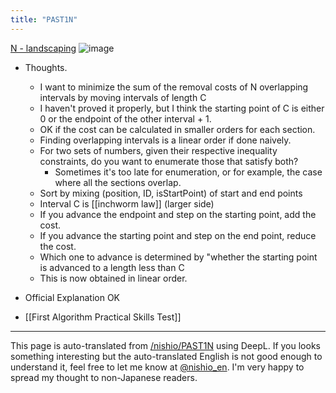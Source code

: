 ```yaml
---
title: "PAST1N"
---
```


[N - landscaping](https://atcoder.jp/contests/past201912-open/tasks/past201912_n)
![image](https://gyazo.com/8b99c6809b86f9fe2fee2cd6710f2b46/thumb/1000)
- Thoughts.
    - I want to minimize the sum of the removal costs of N overlapping intervals by moving intervals of length C
    - I haven't proved it properly, but I think the starting point of C is either 0 or the endpoint of the other interval + 1.
    - OK if the cost can be calculated in smaller orders for each section.
    - Finding overlapping intervals is a linear order if done naively.
    - For two sets of numbers, given their respective inequality constraints, do you want to enumerate those that satisfy both?
        - Sometimes it's too late for enumeration, or for example, the case where all the sections overlap.
    - Sort by mixing (position, ID, isStartPoint) of start and end points
    - Interval C is [[inchworm law]] (larger side)
    - If you advance the endpoint and step on the starting point, add the cost.
    - If you advance the starting point and step on the end point, reduce the cost.
    - Which one to advance is determined by "whether the starting point is advanced to a length less than C
    - This is now obtained in linear order.
- Official Explanation OK

- [[First Algorithm Practical Skills Test]]

---
This page is auto-translated from [/nishio/PAST1N](https://scrapbox.io/nishio/PAST1N) using DeepL. If you looks something interesting but the auto-translated English is not good enough to understand it, feel free to let me know at [@nishio_en](https://twitter.com/nishio_en). I'm very happy to spread my thought to non-Japanese readers.
